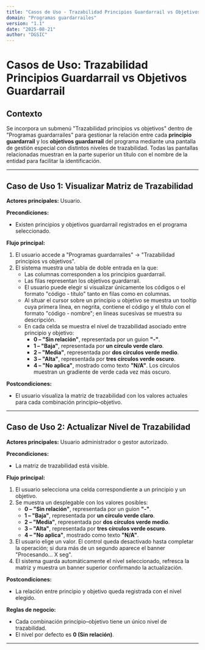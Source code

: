 ```yaml
---
title: "Casos de Uso - Trazabilidad Principios Guardarrail vs Objetivos Guardarrail"
domain: "Programas guardarrailes"
version: "1.1"
date: "2025-08-21"
author: "DGSIC"
---
```


# Casos de Uso: Trazabilidad Principios Guardarrail vs Objetivos Guardarrail

## Contexto
Se incorpora un submenú "Trazabilidad principios vs objetivos" dentro de "Programas guardarrailes" para gestionar la relación entre cada **principio guardarrail** y los **objetivos guardarrail** del programa mediante una pantalla de gestión especial con distintos niveles de trazabilidad.
Todas las pantallas relacionadas muestran en la parte superior un título con el nombre de la entidad para facilitar la identificación.

---

## Caso de Uso 1: Visualizar Matriz de Trazabilidad
**Actores principales:** Usuario.

**Precondiciones:**
- Existen principios y objetivos guardarrail registrados en el programa seleccionado.

**Flujo principal:**
1. El usuario accede a "Programas guardarrailes" → "Trazabilidad principios vs objetivos".
2. El sistema muestra una tabla de doble entrada en la que:
   - Las columnas corresponden a los principios guardarrail.
   - Las filas representan los objetivos guardarrail.
   - El usuario puede elegir si visualizar únicamente los códigos o el formato "código - título" tanto en filas como en columnas.
   - Al situar el cursor sobre un principio u objetivo se muestra un tooltip cuya primera línea, en negrita, contiene el código y el título con el formato "código - nombre"; en líneas sucesivas se muestra su descripción.
   - En cada celda se muestra el nivel de trazabilidad asociado entre principio y objetivo:
     - **0 – "Sin relación"**, representada por un guion **"-"**.
     - **1 – "Baja"**, representada por **un círculo verde claro**.
     - **2 – "Media"**, representada por **dos círculos verde medio**.
     - **3 – "Alta"**, representada por **tres círculos verde oscuro**.
     - **4 – "No aplica"**, mostrado como texto **"N/A"**.
     Los círculos muestran un gradiente de verde cada vez más oscuro.

**Postcondiciones:**
- El usuario visualiza la matriz de trazabilidad con los valores actuales para cada combinación principio–objetivo.

---

## Caso de Uso 2: Actualizar Nivel de Trazabilidad
**Actores principales:** Usuario administrador o gestor autorizado.

**Precondiciones:**
- La matriz de trazabilidad está visible.

**Flujo principal:**
1. El usuario selecciona una celda correspondiente a un principio y un objetivo.
2. Se muestra un desplegable con los valores posibles:
   - **0 – "Sin relación"**, representada por un guion **"-"**.
   - **1 – "Baja"**, representada por **un círculo verde claro**.
   - **2 – "Media"**, representada por **dos círculos verde medio**.
   - **3 – "Alta"**, representada por **tres círculos verde oscuro**.
   - **4 – "No aplica"**, mostrado como texto **"N/A"**.
3. El usuario elige un valor. El control queda desactivado hasta completar la operación; si dura más de un segundo aparece el banner "Procesando... X seg".
4. El sistema guarda automáticamente el nivel seleccionado, refresca la matriz y muestra un banner superior confirmando la actualización.

**Postcondiciones:**
- La relación entre principio y objetivo queda registrada con el nivel elegido.

**Reglas de negocio:**
- Cada combinación principio–objetivo tiene un único nivel de trazabilidad.
- El nivel por defecto es **0 (Sin relación)**.

---
